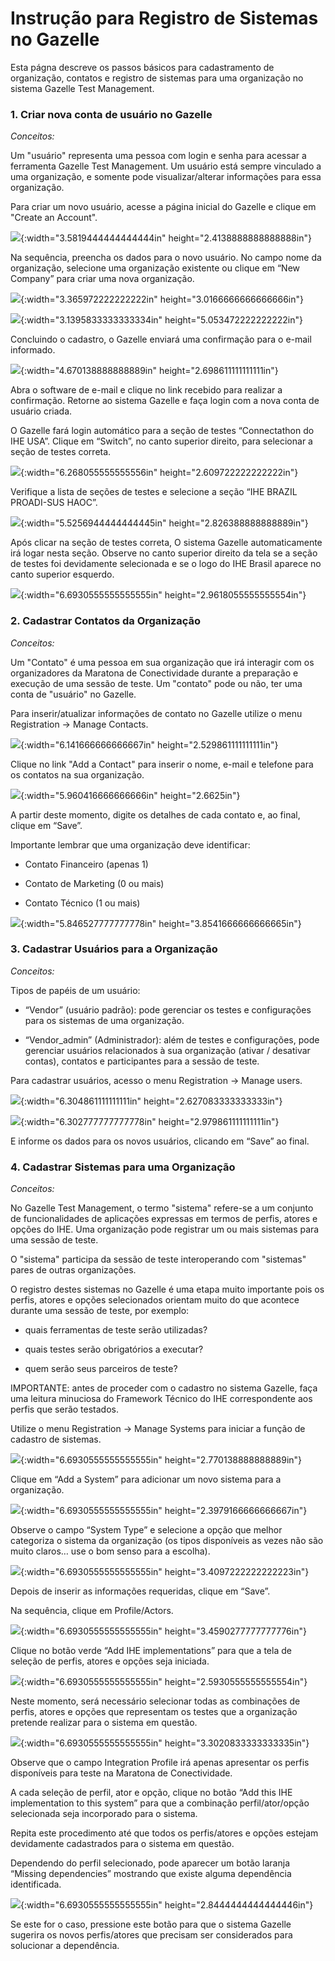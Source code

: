 # Instrução para Registro de Sistemas no Gazelle

Esta págna descreve os passos básicos para cadastramento de organização, contatos e registro de sistemas para uma
organização no sistema Gazelle Test Management.

### 1. Criar nova conta de usuário no Gazelle

*Conceitos:*

Um "usuário" representa uma pessoa com login e senha para acessar a ferramenta Gazelle Test Management. Um usuário está sempre vinculado a
uma organização, e somente pode visualizar/alterar informações para essa
organização.

Para criar um novo usuário, acesse a página inicial do Gazelle e clique em "Create an Account".

![](./media/image1.png){:width="3.5819444444444444in"
height="2.4138888888888888in"}

Na sequência, preencha os dados para o novo usuário. No campo nome da
organização, selecione uma organização existente ou clique em “New
Company” para criar uma nova organização.

![](./media/image3.png){:width="3.365972222222222in"
height="3.0166666666666666in"}

![](./media/image2.png){:width="3.1395833333333334in"
height="5.053472222222222in"}

Concluindo o cadastro, o Gazelle enviará uma confirmação para o e-mail informado.

![](./media/image4.png){:width="4.670138888888889in"
height="2.698611111111111in"}

Abra o software de e-mail e clique no link recebido para realizar a confirmação. Retorne ao sistema Gazelle e faça login com a nova conta de usuário criada. 

O Gazelle fará login automático para a seção de testes
“Connectathon do IHE USA”. Clique em “Switch”, no canto superior direito, para selecionar a seção de testes correta.

![](./media/image5.png){:width="6.268055555555556in"
height="2.609722222222222in"}

Verifique a lista de seções de testes e selecione a seção “IHE BRAZIL PROADI-SUS HAOC”.

![](./media/image6.png){:width="5.5256944444444445in"
height="2.826388888888889in"}

Após clicar na seção de testes correta, O sistema Gazelle
automaticamente irá logar nesta seção. Observe no canto superior direito da tela se a seção de testes foi devidamente selecionada e se o logo do IHE Brasil aparece no canto superior esquerdo.

![](./media/image7.png){:width="6.6930555555555555in" height="2.9618055555555554in"}

### 2. Cadastrar Contatos da Organização

*Conceitos:*

Um "Contato" é uma pessoa em sua organização que irá interagir com os organizadores da Maratona de Conectividade durante a preparação e execução de uma sessão de teste. Um "contato" pode ou não, ter uma conta de "usuário" no Gazelle.

Para inserir/atualizar informações de contato no Gazelle utilize o menu Registration -&gt; Manage Contacts.

![](./media/image8.png){:width="6.141666666666667in"
height="2.529861111111111in"}

Clique no link "Add a Contact" para inserir o nome, e-mail e telefone para os contatos na sua organização.

![](./media/image9.png){:width="5.960416666666666in" height="2.6625in"}

A partir deste momento, digite os detalhes de cada contato e, ao final, clique em “Save”.

Importante lembrar que uma organização deve identificar:

- Contato Financeiro (apenas 1)

- Contato de Marketing (0 ou mais)

- Contato Técnico (1 ou mais)

![](./media/image10.png){:width="5.846527777777778in"
height="3.8541666666666665in"}

### 3. Cadastrar Usuários para a Organização

*Conceitos:*

Tipos de papéis de um usuário:

- “Vendor” (usuário padrão): pode gerenciar os testes e configurações
para os sistemas de uma organização.

- “Vendor\_admin” (Administrador): além de testes e configurações, pode gerenciar
usuários relacionados à sua organização (ativar / desativar contas), contatos e participantes para a sessão de teste.

Para cadastrar usuários, acesso o menu Registration -&gt; Manage users.

![](./media/image11.png){:width="6.304861111111111in"
height="2.627083333333333in"}

![](./media/image12.png){:width="6.302777777777778in"
height="2.979861111111111in"}

E informe os dados para os novos usuários,
clicando em “Save” ao final.

### 4. Cadastrar Sistemas para uma Organização

*Conceitos:*

No Gazelle Test Management, o termo "sistema" refere-se a um conjunto de funcionalidades de aplicações expressas em termos de perfis, atores e opções do IHE. Uma organização pode registrar um ou mais sistemas para uma sessão de teste.

O "sistema" participa da sessão de teste interoperando com "sistemas" pares de outras organizações.

O registro destes sistemas no Gazelle é uma etapa muito importante pois os perfis, atores e opções selecionados orientam muito do que acontece durante uma sessão de teste, por exemplo:

- quais ferramentas de teste serão utilizadas?

- quais testes serão obrigatórios a executar?

- quem serão seus parceiros de teste?

IMPORTANTE: antes de proceder com o cadastro no sistema Gazelle, faça uma leitura minuciosa do Framework Técnico do IHE correspondente aos perfis que serão testados.

Utilize o menu Registration -&gt; Manage Systems para iniciar a função de cadastro de sistemas.

![](./media/image13.png){:width="6.6930555555555555in"
height="2.770138888888889in"}

Clique em “Add a System” para adicionar um novo sistema para a organização.

![](./media/image14.png){:width="6.6930555555555555in"
height="2.3979166666666667in"}

Observe o campo “System Type” e selecione a opção que melhor categoriza o sistema da organização (os tipos disponíveis as vezes não são muito claros… use
o bom senso para a escolha).

![](./media/image15.png){:width="6.6930555555555555in"
height="3.4097222222222223in"}

Depois de inserir as informações requeridas, clique em “Save”.

Na sequência, clique em Profile/Actors.

![](./media/image16.png){:width="6.6930555555555555in"
height="3.4590277777777776in"}

Clique no botão verde “Add IHE implementations” para que a tela de seleção de perfis, atores e opções seja iniciada.

![](./media/image17.png){:width="6.6930555555555555in"
height="2.5930555555555554in"}

Neste momento, será necessário selecionar todas as combinações de perfis, atores e opções que representam os testes que a organização pretende realizar para o sistema em questão.

![](./media/image18.png){:width="6.6930555555555555in"
height="3.3020833333333335in"}

Observe que o campo Integration Profile irá apenas apresentar os perfis disponíveis para teste na Maratona de Conectividade.

A cada seleção de perfil, ator e opção, clique no botão “Add this IHE implementation to this system” para que a combinação perfil/ator/opção selecionada seja incorporado para o sistema.

Repita este procedimento até que todos os perfis/atores e opções estejam devidamente cadastrados para o sistema em questão.

Dependendo do perfil selecionado, pode aparecer um botão laranja “Missing dependencies” mostrando que existe alguma dependência identificada.

![](./media/image19.png){:width="6.6930555555555555in"
height="2.8444444444444446in"}

Se este for o caso, pressione este botão para que o sistema Gazelle sugerira os novos perfis/atores que precisam ser considerados para solucionar a dependência.
